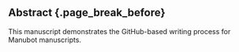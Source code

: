 ## Abstract {.page_break_before}
This manuscript demonstrates the GitHub-based writing process for Manubot manuscripts.
